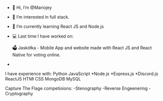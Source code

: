 - 👋 Hi, I’m @Mariojey
- 👀 I’m interested in full stack.
- 🌱 I’m currently learning React JS and Node.js


- 💻 Last time I have worked on:
  
  🗳️ Jaskółka - Mobile App and website made with React JS and React Native 
      for voting online.
- 

I have experience with:
Python
JavaScript
*Node.js
*Express.js
*Discord.js
ReactJS
HTMl
CSS
MongoDB
MySQL



Capture The Flage competioions:
-Stenography
-Reverse Engeenering
-Cryptography
  

<!---
Mariojey/Mariojey is a ✨ special ✨ repository because its `README.md` (this file) appears on your GitHub profile.
You can click the Preview link to take a look at your changes.
--->
